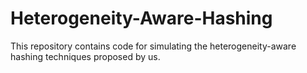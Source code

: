 # Heterogeneity-Aware-Hashing
This repository contains code for simulating the heterogeneity-aware hashing techniques proposed by us.
